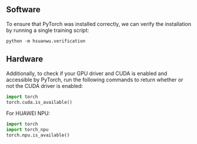 ## Software
To ensure that PyTorch was installed correctly, we can verify the installation by running a single training script:
``` shell
python -m hsuanwu.verification
```

## Hardware
Additionally, to check if your GPU driver and CUDA is enabled and accessible by PyTorch, run the following commands to return whether or not the CUDA driver is enabled:
``` python
import torch
torch.cuda.is_available()
```

For HUAWEI NPU:

``` python
import torch
import torch_npu
torch.npu.is_available()
```